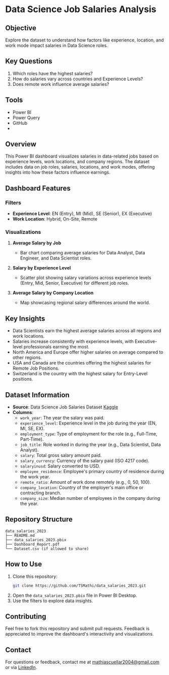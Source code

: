 # Data Science Job Salaries Analysis
## Objective
Explore the dataset to understand how factors like experience, location, and work mode impact salaries in Data Science roles.

## Key Questions
1. Which roles have the highest salaries?
2. How do salaries vary across countries and Experience Levels?
3. Does remote work influence average salaries?

## Tools
- Power BI
- Power Query
- GitHub
- 
## Overview
This Power BI dashboard visualizes salaries in data-related jobs based on experience levels, work locations, and company regions. The dataset includes data on job roles, salaries, locations, and work modes, offering insights into how these factors influence earnings.

## Dashboard Features

### Filters
- **Experience Level**: EN (Entry), MI (Mid), SE (Senior), EX (Executive)
- **Work Location**: Hybrid, On-Site, Remote

### Visualizations
1. **Average Salary by Job**
   - Bar chart comparing average salaries for Data Analyst, Data Engineer, and Data Scientist roles.

2. **Salary by Experience Level**
   - Scatter plot showing salary variations across experience levels (Entry, Mid, Senior, Executive) for different job roles.

3. **Average Salary by Company Location**
   - Map showcasing regional salary differences around the world.

## Key Insights
- Data Scientists earn the highest average salaries across all regions and work locations.
- Salaries increase consistently with experience levels, with Executive-level professionals earning the most.
- North America and Europe offer higher salaries on average compared to other regions.
- USA and Canada are the countries offering the highest salaries for Remote Job Positions.
- Switzerland is the country with the highest salary for Entry-Level positions.

## Dataset Information
- **Source**: Data Science Job Salaries Dataset [Kaggle](https://www.kaggle.com/datasets/arnabchaki/data-science-salaries-2023/data)
- **Columns**:
  - `work_year`: The year the salary was paid.
  - `experience_level`: Experience level in the job during the year (EN, MI, SE, EX).
  - `employment_type`: Type of employment for the role (e.g., Full-Time, Part-Time).
  - `job_title`: Role worked in during the year (e.g., Data Scientist, Data Analyst).
  - `salary`: Total gross salary amount paid.
  - `salary_currency`: Currency of the salary paid (ISO 4217 code).
  - `salaryinusd`: Salary converted to USD.
  - `employee_residence`: Employee's primary country of residence during the work year.
  - `remote_ratio`: Amount of work done remotely (e.g., 0, 50, 100).
  - `company_location`: Country of the employer's main office or contracting branch.
  - `company_size`: Median number of employees in the company during the year.

## Repository Structure
```plaintext
data_salaries_2023
├── README.md
├── data_salaries_2023.pbix
├── Dashboard_Report.pdf
└── Dataset.csv (if allowed to share)
```
## How to Use
1. Clone this repository:
   ```bash
   git clone https://github.com/TSMathi/data_salaries_2023.git
   ```
2. Open the `data_salaries_2023.pbix` file in Power BI Desktop.
3. Use the filters to explore data insights.

## Contributing
Feel free to fork this repository and submit pull requests. Feedback is appreciated to improve the dashboard's interactivity and visualizations.

## Contact
For questions or feedback, contact me at mathiascuellar2004@gmail.com or via [LinkedIn](https://www.linkedin.com/in/mathias-cuellar-516754284/).
